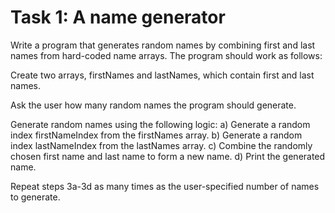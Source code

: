 # Task 1: A name generator

Write a program that generates random names by combining first and last names from hard-coded name arrays. The program should work as follows:

Create two arrays, firstNames and lastNames, which contain first and last names.

Ask the user how many random names the program should generate.

Generate random names using the following logic: a) Generate a random index firstNameIndex from the firstNames array. b) Generate a random index lastNameIndex from the lastNames array. c) Combine the randomly chosen first name and last name to form a new name. d) Print the generated name.

Repeat steps 3a-3d as many times as the user-specified number of names to generate.